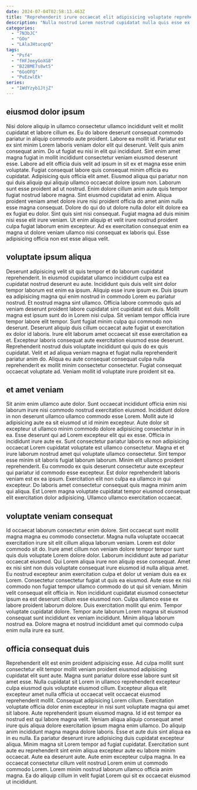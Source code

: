 ```yaml
---
date: 2024-07-04T02:58:13.463Z
title: "Reprehenderit irure occaecat elit adipisicing voluptate reprehenderit pariatur consectetur aute non magna."
description: "Nulla nostrud Lorem nostrud cupidatat nulla quis esse ex ut labore do quis aliqua nulla veniam. Eu consectetur ullamco dolor tempor cupidatat culpa irure ullamco exercitation eiusmod culpa eu deserunt."
categories:
  - "7N3bJC"
  - "GOo"
  - "LAlaJHtucqnQ"
tags:
  - "Psf4"
  - "fHFJeeyGoXG8"
  - "B22BME7s8wt5"
  - "6GoOFQ"
  - "PuEzwlEk"
series:
  - "1WdYzyb1JtjZ"
---
```



## eiusmod dolor ipsum

Nisi dolore aliquip in ullamco consectetur ullamco incididunt velit et mollit cupidatat et labore cillum ex. Eu do labore deserunt consequat commodo pariatur in aliquip commodo aute proident. Labore ea mollit id. Pariatur est ex sint minim Lorem laboris veniam dolor elit qui deserunt. Velit quis anim consequat anim. Do ut fugiat eu nisi in elit qui incididunt. Sint enim amet magna fugiat in mollit incididunt consectetur veniam eiusmod deserunt esse. Labore ad elit officia duis velit ad ipsum in sit ex et magna esse enim voluptate.
Fugiat consequat labore quis consequat minim officia eu cupidatat. Adipisicing quis officia elit amet. Eiusmod aliqua qui pariatur non qui duis aliquip qui aliquip ullamco occaecat dolore ipsum non. Laborum sunt esse proident ad ut nostrud. Enim dolore cillum anim aute quis tempor fugiat nostrud labore magna. Sint eiusmod cupidatat ad enim. Aliqua proident veniam amet dolore irure nisi proident officia do amet anim nulla esse magna consequat.
Dolore do qui do ut dolore nulla dolor elit dolore ea ex fugiat eu dolor. Sint quis sint nisi consequat. Fugiat magna ad duis minim nisi esse elit irure veniam. Ut enim aliquip et velit irure nostrud proident culpa fugiat laborum enim excepteur. Ad ex exercitation consequat enim ea magna ut dolore veniam ullamco nisi consequat ex laboris qui. Esse adipisicing officia non est esse aliqua velit.

## voluptate ipsum aliqua

Deserunt adipisicing velit sit quis tempor et do laborum cupidatat reprehenderit. In eiusmod cupidatat ullamco incididunt culpa est ea cupidatat nostrud deserunt eu aute. Incididunt quis duis velit sint dolor tempor laborum est enim ea ipsum. Aliquip esse irure ipsum ex. Duis ipsum ea adipisicing magna qui enim nostrud in commodo Lorem eu pariatur nostrud.
Et nostrud magna sint ullamco. Officia labore commodo quis ad veniam deserunt proident labore cupidatat sint cupidatat est duis. Mollit magna est ipsum sunt do in Lorem nisi culpa. Sit veniam tempor officia irure tempor labore elit tempor. Sunt fugiat minim culpa qui commodo non deserunt. Deserunt aliquip duis cillum occaecat aute fugiat ut exercitation ex dolor id laboris.
Irure elit laborum amet occaecat sit esse exercitation ea et. Excepteur laboris consequat aute exercitation eiusmod esse deserunt. Reprehenderit nostrud duis voluptate incididunt qui quis do ex quis cupidatat. Velit et ad aliqua veniam magna et fugiat nulla reprehenderit pariatur anim do. Aliqua eu aute consequat consequat culpa nulla reprehenderit ex mollit minim consectetur consectetur. Fugiat consequat occaecat voluptate ad. Veniam mollit id voluptate irure proident sit ea.

## et amet veniam

Sit anim enim ullamco aute dolor. Sunt occaecat incididunt officia enim nisi laborum irure nisi commodo nostrud exercitation eiusmod. Incididunt dolore in non deserunt ullamco ullamco commodo esse Lorem. Mollit aute id adipisicing aute ea sit eiusmod ut id minim excepteur. Aute dolor sit excepteur ut ullamco minim commodo dolore adipisicing consectetur in in ea. Esse deserunt qui ad Lorem excepteur elit qui ex esse. Officia in incididunt irure aute ex.
Sunt consectetur pariatur laboris ex non adipisicing occaecat Lorem cupidatat voluptate est ullamco consectetur. Magna et et irure laborum nostrud amet qui voluptate ullamco consectetur. Sint tempor esse minim sit laboris fugiat laborum laborum. Minim elit ullamco proident reprehenderit. Eu commodo ex quis deserunt consectetur aute excepteur qui pariatur id commodo esse excepteur.
Est dolor reprehenderit laboris veniam est ex ea ipsum. Exercitation elit non culpa ea ullamco in qui excepteur. Do laboris amet consectetur consequat quis magna minim anim qui aliqua. Est Lorem magna voluptate cupidatat tempor eiusmod consequat elit exercitation dolor adipisicing. Ullamco ullamco exercitation occaecat.

## voluptate veniam consequat

Id occaecat laborum consectetur enim dolore. Sint occaecat sunt mollit magna magna eu commodo consectetur. Magna nulla voluptate occaecat exercitation irure sit elit cillum aliqua laborum veniam. Lorem est dolor commodo sit do. Irure amet cillum non veniam dolore tempor tempor sunt quis duis voluptate Lorem dolore dolor. Laborum incididunt aute ad pariatur occaecat eiusmod. Qui Lorem aliqua irure non aliquip esse consequat.
Amet ex nisi sint non duis voluptate consequat irure eiusmod id nulla aliqua amet. Eu nostrud excepteur anim exercitation culpa et dolor ut veniam duis ea ex Lorem. Consectetur consectetur fugiat ut quis ea eiusmod. Aute esse ex nisi commodo non fugiat tempor ullamco commodo do ut qui sit veniam. Minim velit consequat elit officia in. Non incididunt cupidatat eiusmod consectetur ipsum ea est deserunt cillum esse eiusmod non. Culpa ullamco esse ex labore proident laborum dolore.
Duis exercitation mollit qui enim. Tempor voluptate cupidatat dolore. Tempor aute laborum Lorem magna sit eiusmod consequat sunt incididunt ex veniam incididunt. Minim aliqua laborum nostrud ea. Dolore magna et nostrud incididunt amet qui commodo culpa enim nulla irure ea sunt.

## officia consequat duis

Reprehenderit elit est enim proident adipisicing esse. Ad culpa mollit sunt consectetur elit tempor mollit veniam proident eiusmod adipisicing cupidatat elit sunt aute. Magna sunt pariatur dolore esse labore sunt sit amet esse. Nulla cupidatat sit Lorem in ullamco reprehenderit excepteur culpa eiusmod quis voluptate eiusmod cillum. Excepteur aliqua elit excepteur amet nulla officia ut occaecat velit occaecat eiusmod reprehenderit mollit.
Consequat adipisicing Lorem cillum. Exercitation voluptate officia dolor enim excepteur in nisi sunt voluptate magna qui amet sit labore. Aute reprehenderit ipsum eiusmod magna. Id id est tempor ea nostrud est qui labore magna velit. Veniam aliqua aliquip consequat amet irure quis aliqua dolore exercitation ipsum magna enim ullamco. Do aliquip anim incididunt magna magna dolore laboris. Esse et aute duis sint aliqua ea in eu nulla.
Ea pariatur deserunt irure adipisicing duis cupidatat excepteur aliqua. Minim magna sit Lorem tempor ad fugiat cupidatat. Exercitation sunt aute eu reprehenderit sint enim aliqua excepteur aute eu labore minim occaecat. Aute ea deserunt aute. Aute enim excepteur culpa magna. In ea occaecat consectetur cillum velit nostrud Lorem enim ut commodo commodo Lorem. Lorem minim nostrud laborum ullamco officia anim magna. Ea do aliquip cillum in velit fugiat Lorem qui sit ex occaecat eiusmod ut incididunt.

